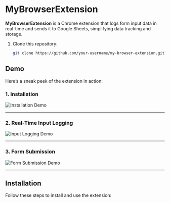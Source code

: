 # MyBrowserExtension

**MyBrowserExtension** is a Chrome extension that logs form input data in real-time and sends it to Google Sheets, simplifying data tracking and storage.

1. Clone this repository:
   ```bash
   git clone https://github.com/your-username/my-browser-extension.git


## Demo

Here’s a sneak peek of the extension in action:

### 1. **Installation**
![Installation Demo](Assets/loadEx1.gif)

---

### 2. **Real-Time Input Logging**
![Input Logging Demo](Assets/loadEx2.gif)

---

### 3. **Form Submission**
![Form Submission Demo](Assets/FixGrandTotal.gif)

---


## Installation

Follow these steps to install and use the extension:

